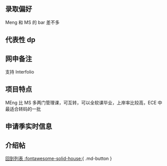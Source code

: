 ## 录取偏好

Meng 和 MS 的 bar 差不多

## 代表性 dp

## 网申备注

支持 Interfolio

## 项目特点

MEng 比 MS 多两门管理课，可互转，可以全软课毕业，上岸率比较高，ECE 中最适合转码的一批

## 申请季实时信息

## 介绍帖

[回到列表 :fontawesome-solid-house:](grade.md){ .md-button }
